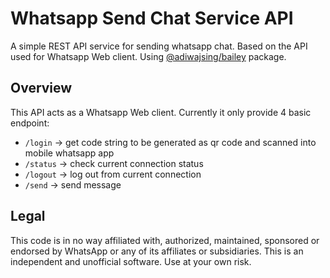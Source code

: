 Whatsapp Send Chat Service API
==============================

A simple REST API service for sending whatsapp chat. Based on the API used for Whatsapp Web client. Using [@adiwajsing/bailey](https://github.com/adiwajshing/Baileys) package.

## Overview

This API acts as a Whatsapp Web client. Currently it only provide 4 basic endpoint:

- `/login` -> get code string to be generated as qr code and scanned into mobile whatsapp app
- `/status` -> check current connection status
- `/logout` -> log out from current connection
- `/send` -> send message

## Legal

This code is in no way affiliated with, authorized, maintained, sponsored or endorsed by WhatsApp or any of its affiliates or subsidiaries. This is an independent and unofficial software. Use at your own risk.
